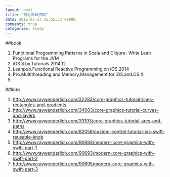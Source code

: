 ```yaml
---
layout: post
title: "最近阅读资料"
date: 2015-05-27 15:55:53 +0800
comments: true
categories: Study
---
```

##book
1. Functional Programming Patterns in Scala and Clojure- Write Lean Programs for the JVM
2.  iOS.8.by.Tutorials.2014.12
3. Leanpub.Functional Reactive Programming on iOS.2014
4. Pro.Multithreading.and.Memory.Management.for.iOS.and.OS.X
5. 


##links
1. http://www.raywenderlich.com/32283/core-graphics-tutorial-lines-rectangles-and-gradients
2. http://www.raywenderlich.com/34003/core-graphics-tutorial-curves-and-layers
3. http://www.raywenderlich.com/33193/core-graphics-tutorial-arcs-and-paths
4. http://www.raywenderlich.com/82058/custom-control-tutorial-ios-swift-reusable-knob
5. http://www.raywenderlich.com/90693/modern-core-graphics-with-swift-part-1
6. http://www.raywenderlich.com/90693/modern-core-graphics-with-swift-part-2
7. http://www.raywenderlich.com/90695/modern-core-graphics-with-swift-part-3

